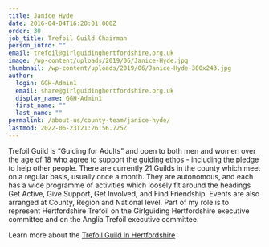```yaml
---
title: Janice Hyde
date: 2016-04-04T16:20:01.000Z
order: 30
job_title: Trefoil Guild Chairman
person_intro: ""
email: trefoil@girlguidinghertfordshire.org.uk
image: /wp-content/uploads/2019/06/Janice-Hyde.jpg
thumbnail: /wp-content/uploads/2019/06/Janice-Hyde-300x243.jpg
author:
  login: GGH-Admin1
  email: share@girlguidinghertfordshire.org.uk
  display_name: GGH-Admin1
  first_name: ""
  last_name: ""
permalink: /about-us/county-team/janice-hyde/
lastmod: 2022-06-23T21:26:56.725Z
---
```

Trefoil Guild is “Guiding for Adults” and open to both men and women over the age of 18 who agree to support the guiding ethos - including the pledge to help other people. There are currently 21 Guilds in the county which meet on a regular basis, usually once a month. They are autonomous, and each has a wide programme of activities which loosely fit around the headings Get Active, Give Support, Get Involved, and Find Friendship. Events are also arranged at County, Region and National level. Part of my role is to represent Hertfordshire Trefoil on the Girlguiding Hertfordshire executive committee and on the Anglia Trefoil executive committee.

Learn more about the [Trefoil Guild in Hertfordshire](/county-teams/trefoil/)
